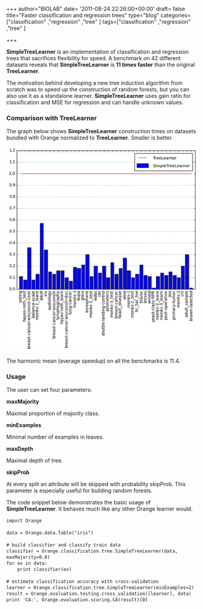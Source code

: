 +++
author="BIOLAB"
date= '2011-08-24 22:26:00+00:00'
draft= false
title="Faster classification and regression trees"
type="blog"
categories=["classification" ,"regression" ,"tree" ]
tags=["classification" ,"regression" ,"tree" ]

+++

**SimpleTreeLearner** is an implementation of classification and regression trees that sacrifices flexibility for speed. A benchmark on 42 different datasets reveals that **SimpleTreeLearner** is **11 times faster** than the original **TreeLearner**.

The motivation behind developing a new tree induction algorithm from scratch was to speed up the construction of random forests, but you can also use it as a standalone learner. **SimpleTreeLearner** uses gain ratio for classification and MSE for regression and can handle unknown values.


### Comparison with TreeLearner


The graph below shows **SimpleTreeLearner** construction times on datasets bundled with Orange normalized to **TreeLearner**. Smaller is better.

![](/images/2011/08/24/simpletree_speed.png__600x641_q95_crop_upscale.png)


The harmonic mean (average speedup) on all the benchmarks is 11.4.


### Usage


The user can set four parameters:



**maxMajority**

Maximal proportion of majority class.

**minExamples**

Minimal number of examples in leaves.

**maxDepth**

Maximal depth of tree.

**skipProb**

At every split an attribute will be skipped with probability skipProb. This parameter is especially useful for building random forests.

The code snippet below demonstrates the basic usage of **SimpleTreeLearner**. It behaves much like any other Orange learner would.


    import Orange

    data = Orange.data.Table("iris")

    # build classifier and classify train data
    classifier = Orange.classification.tree.SimpleTreeLearner(data, maxMajority=0.8)
    for ex in data:
        print classifier(ex)

    # estimate classification accuracy with cross-validation
    learner = Orange.classification.tree.SimpleTreeLearner(minExamples=2)
    result = Orange.evaluation.testing.cross_validation([learner], data)
    print 'CA:', Orange.evaluation.scoring.CA(result)[0]



